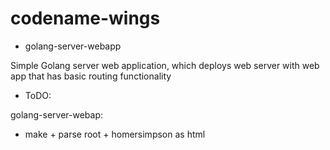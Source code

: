 # codename-wings

* golang-server-webapp

Simple Golang server web application, which deploys web server with web app that has basic routing functionality

* ToDO:

golang-server-webap:
- make + parse root + homersimpson as html
